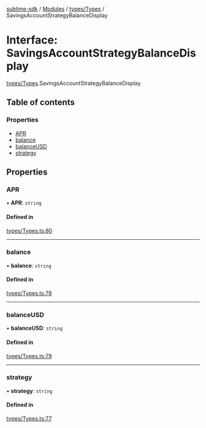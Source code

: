 [sublime-sdk](../README.md) / [Modules](../modules.md) / [types/Types](../modules/types_Types.md) / SavingsAccountStrategyBalanceDisplay

# Interface: SavingsAccountStrategyBalanceDisplay

[types/Types](../modules/types_Types.md).SavingsAccountStrategyBalanceDisplay

## Table of contents

### Properties

- [APR](types_Types.SavingsAccountStrategyBalanceDisplay.md#apr)
- [balance](types_Types.SavingsAccountStrategyBalanceDisplay.md#balance)
- [balanceUSD](types_Types.SavingsAccountStrategyBalanceDisplay.md#balanceusd)
- [strategy](types_Types.SavingsAccountStrategyBalanceDisplay.md#strategy)

## Properties

### APR

• **APR**: `string`

#### Defined in

[types/Types.ts:80](https://github.com/akshay111meher/sublime-sdk/blob/2f51fa9/src/types/Types.ts#L80)

___

### balance

• **balance**: `string`

#### Defined in

[types/Types.ts:78](https://github.com/akshay111meher/sublime-sdk/blob/2f51fa9/src/types/Types.ts#L78)

___

### balanceUSD

• **balanceUSD**: `string`

#### Defined in

[types/Types.ts:79](https://github.com/akshay111meher/sublime-sdk/blob/2f51fa9/src/types/Types.ts#L79)

___

### strategy

• **strategy**: `string`

#### Defined in

[types/Types.ts:77](https://github.com/akshay111meher/sublime-sdk/blob/2f51fa9/src/types/Types.ts#L77)

